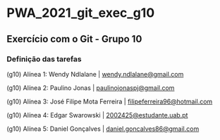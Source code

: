 # PWA_2021_git_exec_g10

## Exercício com o Git - Grupo 10

### Definição das tarefas

(g10) Alínea 1: Wendy Ndlalane | wendy.ndlalane@gmail.com

(g10) Alínea 2: Paulino Jonas | paulinojonaspj@gmail.com

(g10) Alínea 3: José Filipe Mota Ferreira | filipeferreira96@hotmail.com

(g10) Alínea 4: Edgar Swarowski | 2002425@estudante.uab.pt

(g10) Alínea 5: Daniel Gonçalves | daniel.goncalves86@gmail.com

